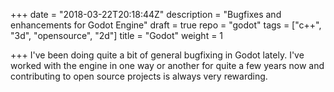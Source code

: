 +++
date = "2018-03-22T20:18:44Z"
description = "Bugfixes and enhancements for Godot Engine"
draft = true
repo = "godot"
tags = ["c++", "3d", "opensource", "2d"]
title = "Godot"
weight = 1

+++
I've been doing quite a bit of general bugfixing in Godot lately. I've worked with the engine in one way or another for quite a few years now and contributing to open source projects is always very rewarding.